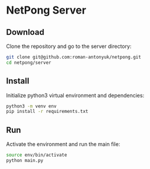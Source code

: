 # NetPong Server

## Download

Clone the repository and go to the server directory:

```bash
git clone git@github.com:roman-antonyuk/netpong.git
cd netpong/server
```

## Install

Initialize python3 virtual environment and dependencies:

```bash
python3 -m venv env
pip install -r requirements.txt
```

## Run

Activate the environment and run the main file:

```bash
source env/bin/activate
python main.py
```
